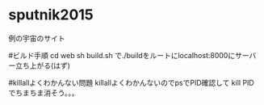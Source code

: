 # sputnik2015
例の宇宙のサイト

#ビルド手順
cd web
sh build.sh
で./buildをルートにlocalhost:8000にサーバー立ち上がる(はず)

#killallよくわかんない問題
killallよくわかんないのでpsでPID確認して
kill PID でちまちま消そう。。。
